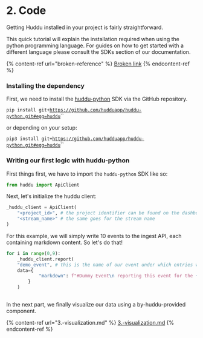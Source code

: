 # 2. Code

Getting Huddu installed in your project is fairly straightforward.

This quick tutorial will explain the installation required when using the python programming language. For guides on how to get started with a different language please consult the SDKs section of our documentation.

{% content-ref url="broken-reference" %}
[Broken link](broken-reference)
{% endcontent-ref %}

### Installing the dependency

First, we need to install the [huddu-python](https://github.com/hudduapp/huddu-python) SDK via the GitHub repository.

`pip install git+`[`https://github.com/hudduapp/huddu-python.git#egg=huddu`](https://github.com/hudduapp/huddu-python.git#egg=huddu)``

or depending on your setup:

`pip3 install git+`[`https://github.com/hudduapp/huddu-python.git#egg=huddu`](https://github.com/hudduapp/huddu-python.git#egg=huddu)``

### Writing our first logic with huddu-python

First things first, we have to import the `huddu-python` SDK like so:

```python
from huddu import ApiClient
```

Next, let's initialize the huddu client:&#x20;

```python
_huddu_client = ApiClient(
    "<project_id>", # the project identifier can be found on the dashboard 
    "<stream_name>" # the same goes for the stream name
)
```



For this example, we will simply write 10 events to the ingest API, each containing markdown content. So let's do that!

```python
for i in range(0,9):
    _huddu_client.report(
    "demo_event", # this is the name of our event under which entries will be displayed on the dashboard
    data={
            "markdown": f"#Dummy Event\n reporting this event for the {i}th time!"
        }
    )
    
```

In the next part, we finally visualize our data using a by-huddu-provided component.

{% content-ref url="3.-visualization.md" %}
[3.-visualization.md](3.-visualization.md)
{% endcontent-ref %}
